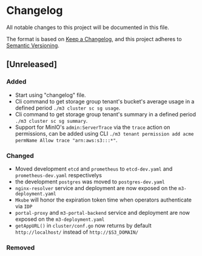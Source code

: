 # Changelog

All notable changes to this project will be documented in this file.

The format is based on [Keep a Changelog](https://keepachangelog.com/en/1.0.0/),
and this project adheres to [Semantic Versioning](https://semver.org/spec/v2.0.0.html).

## [Unreleased]

### Added

- Start using "changelog" file.
- Cli command to get storage group tenant's bucket's average usage in a defined period `./m3 cluster sc sg usage`.
- Cli command to get storage group tenant's summary in a defined period `./m3 cluster sc sg summary`.
- Support for MinIO's `admin:ServerTrace` via the `trace` action on permissions, can be added using CLI `./m3 tenant permission add acme permName Allow trace "arn:aws:s3:::*"`.

### Changed

- Moved development `etcd` and `prometheus`  to `etcd-dev.yaml` and `prometheus-dev.yaml` respectivelys
- the development `postgres` was moved to  `postgres-dev.yaml`
- `nginx-resolver` service and deployment are now exposed on the `m3-deployment.yaml`
- `Mkube` will honor the expiration token time when operators authenticate via `IDP`
- `portal-proxy` and `m3-portal-backend` service and deployment are now exposed on the `m3-deployment.yaml` 
- `getAppURL()` in `cluster/conf.go` now returns by default `http://localhost/` instead of `http://$S3_DOMAIN/`

### Removed

